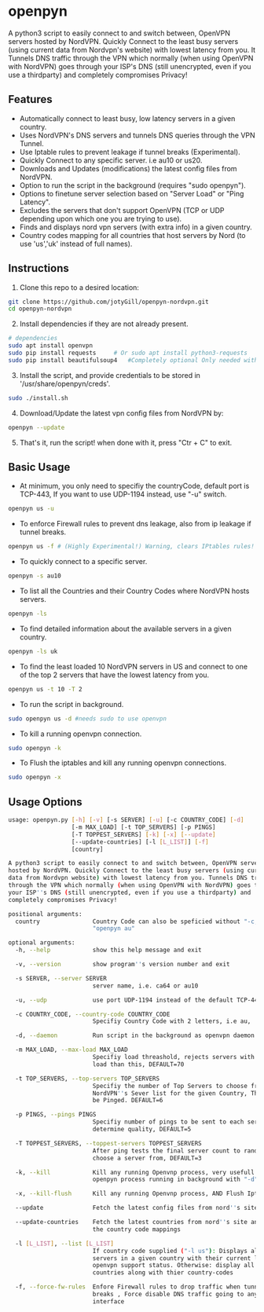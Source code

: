 # openpyn
A python3 script to easily connect to and switch between, OpenVPN servers hosted by NordVPN. Quickly Connect to the least busy servers (using current data from Nordvpn's website) with lowest latency from you. It Tunnels DNS traffic through the VPN which normally (when using OpenVPN with NordVPN) goes through your ISP's DNS (still unencrypted, even if you use a thirdparty) and completely compromises Privacy!

## Features
* Automatically connect to least busy, low latency servers in a given country.
* Uses NordVPN's DNS servers and tunnels DNS queries through the VPN Tunnel.
* Use Iptable rules to prevent leakage if tunnel breaks (Experimental).
* Quickly Connect to any specific server. i.e au10 or us20.
* Downloads and Updates (modifications) the latest config files from NordVPN.
* Option to run the script in the background (requires "sudo openpyn").
* Options to finetune server selection based on "Server Load" or "Ping Latency".
* Excludes the servers that don't support OpenVPN (TCP or UDP depending upon which one you are trying to use).
* Finds and displays nord vpn servers (with extra info) in a given country.
* Country codes mapping for all countries that host servers by Nord (to use 'us','uk' instead of full names).

## Instructions
1. Clone this repo to a desired location:
``` bash
git clone https://github.com/jotyGill/openpyn-nordvpn.git
cd openpyn-nordvpn
```
2. Install dependencies if they are not already present.
``` bash
# dependencies
sudo apt install openvpn
sudo pip install requests     # Or sudo apt install python3-requests
sudo pip install beautifulsoup4   #Completely optional Only needed with '--updateCountries'
```
3. Install the script, and provide credentials to be stored in '/usr/share/openpyn/creds'.
``` bash
sudo ./install.sh
```
4. Download/Update the latest vpn config files from NordVPN by:
``` bash
openpyn --update
```
5. That's it, run the script! when done with it, press "Ctr + C" to exit.

## Basic Usage
* At minimum, you only need to specifiy the countryCode, default port is TCP-443, If you want to use
UDP-1194 instead, use "-u" switch.
``` bash
openpyn us -u
```
* To enforce Firewall rules to prevent dns leakage, also from ip leakage if tunnel breaks.
``` bash
openpyn us -f # (Highly Experimental!) Warning, clears IPtables rules!
```
* To quickly connect to a specific server.
``` bash
openpyn -s au10
```
* To list all the Countries and their Country Codes where NordVPN hosts servers.
``` bash
openpyn -ls
```
* To find detailed information about the available servers in a given country.
``` bash
openpyn -ls uk
```
* To find the least loaded 10 NordVPN servers in US and connect to one of the top 2 servers that
have the lowest latency from you.
``` bash
openpyn us -t 10 -T 2
```
* To run the script in background.
``` bash
sudo openpyn us -d #needs sudo to use openvpn
```
* To kill a running openvpn connection.
``` bash
sudo openpyn -k
```
* To Flush the iptables and kill any running openvpn connections.
``` bash
sudo openpyn -x
```

## Usage Options
``` bash
usage: openpyn.py [-h] [-v] [-s SERVER] [-u] [-c COUNTRY_CODE] [-d]
                  [-m MAX_LOAD] [-t TOP_SERVERS] [-p PINGS]
                  [-T TOPPEST_SERVERS] [-k] [-x] [--update]
                  [--update-countries] [-l [L_LIST]] [-f]
                  [country]

A python3 script to easily connect to and switch between, OpenVPN servers
hosted by NordVPN. Quickly Connect to the least busy servers (using current
data from Nordvpn website) with lowest latency from you. Tunnels DNS traffic
through the VPN which normally (when using OpenVPN with NordVPN) goes through
your ISP''s DNS (still unencrypted, even if you use a thirdparty) and
completely compromises Privacy!

positional arguments:
  country               Country Code can also be speficied without "-c," i.e
                        "openpyn au"

optional arguments:
  -h, --help            show this help message and exit

  -v, --version         show program''s version number and exit

  -s SERVER, --server SERVER
                        server name, i.e. ca64 or au10

  -u, --udp             use port UDP-1194 instead of the default TCP-443

  -c COUNTRY_CODE, --country-code COUNTRY_CODE
                        Specifiy Country Code with 2 letters, i.e au,

  -d, --daemon          Run script in the background as openvpn daemon

  -m MAX_LOAD, --max-load MAX_LOAD
                        Specifiy load threashold, rejects servers with more
                        load than this, DEFAULT=70

  -t TOP_SERVERS, --top-servers TOP_SERVERS
                        Specifiy the number of Top Servers to choose from the
                        NordVPN''s Sever list for the given Country, These will
                        be Pinged. DEFAULT=6

  -p PINGS, --pings PINGS
                        Specifiy number of pings to be sent to each server to
                        determine quality, DEFAULT=5

  -T TOPPEST_SERVERS, --toppest-servers TOPPEST_SERVERS
                        After ping tests the final server count to randomly
                        choose a server from, DEFAULT=3

  -k, --kill            Kill any running Openvnp process, very usefull to kill
                        openpyn process running in background with "-d" switch

  -x, --kill-flush      Kill any running Openvnp process, AND Flush Iptables

  --update              Fetch the latest config files from nord''s site

  --update-countries    Fetch the latest countries from nord''s site and update
                        the country code mappings

  -l [L_LIST], --list [L_LIST]
                        If country code supplied ("-l us"): Displays all
                        servers in a given country with their current load and
                        openvpn support status. Otherwise: display all
                        countries along with thier country-codes

  -f, --force-fw-rules  Enfore Firewall rules to drop traffic when tunnel
                        breaks , Force disable DNS traffic going to any other
                        interface
  ```

